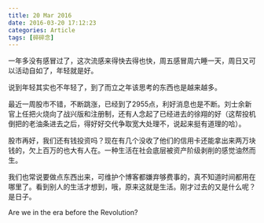 ```yaml
---
title: 20 Mar 2016
date: 2016-03-20 17:12:23
categories: Article
tags: [碎碎念]
---
```

一年多没有感冒过了，这次流感来得快去得也快，周五感冒周六睡一天，周日又可以活动自如了，年轻就是好。
<!-- more -->

说到年轻其实也不年轻了，到了而立之年该思考的东西也是越来越多。

最近一周股市不错，不断跳涨，已经到了2955点，利好消息也是不断。刘士余新官上任把火烧向了战兴版和注册制，还有人念起了已经进去的徐翔的好（这帮投机倒把的老油条进去之后，得好好交代争取宽大处理不，说起来挺有道理的哈）。

股市再好，我们还有钱投资吗？现在有几个没收了他们的信用卡还能拿出来两万块钱的，欠上百万的也大有人在。一种生活在社会底层被资产阶级剥削的感觉油然而生。

我们也常说要做点东西出来，可维护个博客都嫌弃够费事的，真不知道时间都用在哪里了。看到别人的生活才想到，哦，原来这就是生活。刚才过去的又是什么呢？是日子。

Are we in the era before the Revolution?